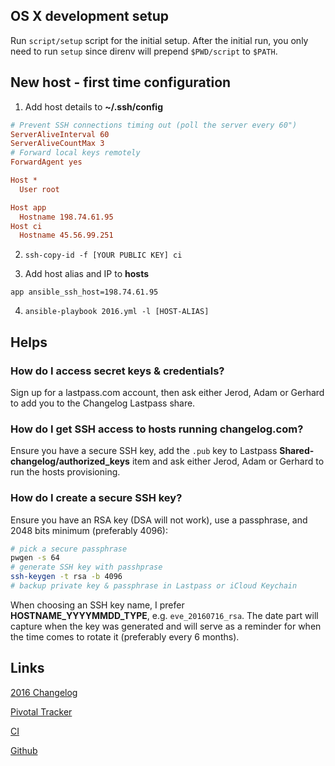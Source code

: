 ## OS X development setup

Run `script/setup` script for the initial setup. After the initial run, you only need to run `setup` since direnv will prepend `$PWD/script` to `$PATH`.

## New host - first time configuration

1) Add host details to **~/.ssh/config**

```cfg
# Prevent SSH connections timing out (poll the server every 60")
ServerAliveInterval 60
ServerAliveCountMax 3
# Forward local keys remotely
ForwardAgent yes

Host *
  User root

Host app
  Hostname 198.74.61.95
Host ci
  Hostname 45.56.99.251
```

2) `ssh-copy-id -f [YOUR PUBLIC KEY] ci`

3) Add host alias and IP to **hosts**

```
app ansible_ssh_host=198.74.61.95
```

4) `ansible-playbook 2016.yml -l [HOST-ALIAS]`

## Helps

### How do I access secret keys & credentials?

Sign up for a lastpass.com account, then ask either Jerod, Adam or Gerhard to add you to the Changelog Lastpass share.

### How do I get SSH access to hosts running changelog.com?

Ensure you have a secure SSH key, add the `.pub` key to Lastpass **Shared-changelog/authorized_keys** item and ask either Jerod, Adam or Gerhard to run the hosts provisioning.

### How do I create a secure SSH key?

Ensure you have an RSA key (DSA will not work), use a passphrase, and 2048 bits minimum (preferably 4096):

```sh
# pick a secure passphrase
pwgen -s 64
# generate SSH key with passhprase
ssh-keygen -t rsa -b 4096
# backup private key & passphrase in Lastpass or iCloud Keychain
```

When choosing an SSH key name, I prefer **HOSTNAME_YYYYMMDD_TYPE**, e.g. `eve_20160716_rsa`. The date part will capture when the key was generated and will serve as a reminder for when the time comes to rotate it (preferably every 6 months).

## Links

[2016 Changelog](https://2016.changelog.com)

[Pivotal Tracker](https://www.pivotaltracker.com/n/projects/1650121)

[CI](https://ci.changelog.com)

[Github](https://github.com/thechangelog/infrastructure)
